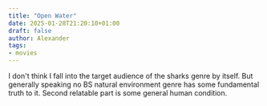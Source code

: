```yaml
---
title: "Open Water"
date: 2025-01-28T21:20:10+01:00
draft: false
author: Alexander
tags:
- movies
---
```


I don't think I fall into the target audience of the sharks genre by itself.
But generally speaking no BS natural environment genre has some fundamental truth to it.
Second relatable part is some general human condition.

